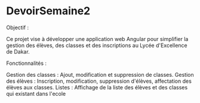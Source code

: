 # DevoirSemaine2
Objectif :

Ce projet vise à développer une application web Angular pour simplifier la gestion des élèves, des classes et des inscriptions au Lycée d'Excellence de Dakar.

Fonctionnalités :

Gestion des classes :
  Ajout, modification et suppression de classes.
  Gestion des élèves :
  Inscription, modification, suppression d'élèves,
  affectation des élèves aux classes.
Listes :
  Affichage de la liste des élèves et des classes qui existant dans l'ecole
  

